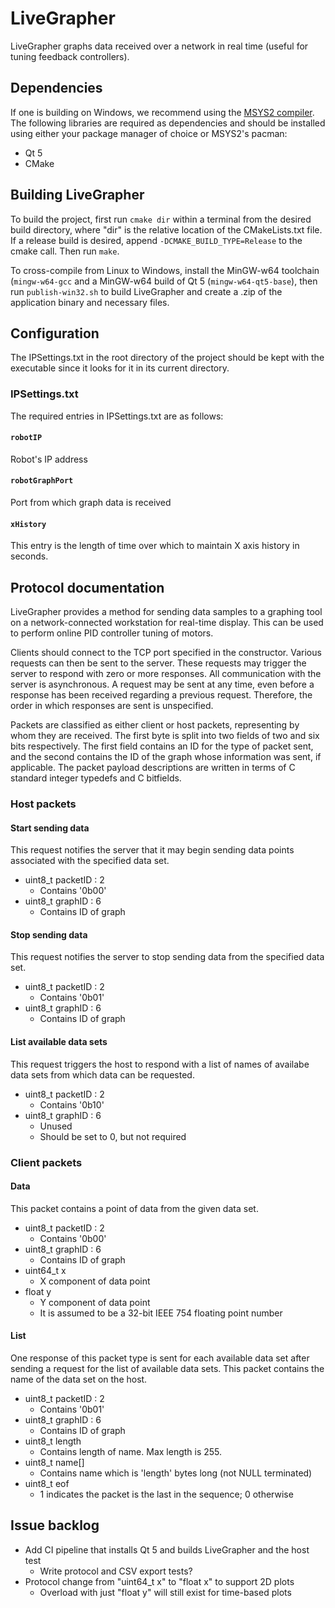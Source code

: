 # LiveGrapher

LiveGrapher graphs data received over a network in real time (useful for tuning feedback controllers).

## Dependencies

If one is building on Windows, we recommend using the [MSYS2 compiler](https://msys2.github.io/). The following libraries are required as dependencies and should be installed using either your package manager of choice or MSYS2's pacman:

* Qt 5
* CMake

## Building LiveGrapher

To build the project, first run `cmake dir` within a terminal from the desired build directory, where "dir" is the relative location of the CMakeLists.txt file. If a release build is desired, append `-DCMAKE_BUILD_TYPE=Release` to the cmake call. Then run `make`.

To cross-compile from Linux to Windows, install the MinGW-w64 toolchain (`mingw-w64-gcc` and a MinGW-w64 build of Qt 5 (`mingw-w64-qt5-base`), then run `publish-win32.sh` to build LiveGrapher and create a .zip of the application binary and necessary files.

## Configuration

The IPSettings.txt in the root directory of the project should be kept with the executable since it looks for it in its current directory.

### IPSettings.txt

The required entries in IPSettings.txt are as follows:

#### `robotIP`

Robot's IP address

#### `robotGraphPort`

Port from which graph data is received

#### `xHistory`

This entry is the length of time over which to maintain X axis history in seconds.

## Protocol documentation

LiveGrapher provides a method for sending data samples to a graphing tool on a network-connected workstation for real-time display. This can be used to perform online PID controller tuning of motors.

Clients should connect to the TCP port specified in the constructor. Various requests can then be sent to the server. These requests may trigger the server to respond with zero or more responses. All communication with the server is asynchronous. A request may be sent at any time, even before a response has been received regarding a previous request. Therefore, the order in which responses are sent is unspecified.

Packets are classified as either client or host packets, representing by whom they are received. The first byte is split into two fields of two and six bits respectively. The first field contains an ID for the type of packet sent, and the second contains the ID of the graph whose information was sent, if applicable. The packet payload descriptions are written in terms of C standard integer typedefs and C bitfields.

### Host packets

#### Start sending data

This request notifies the server that it may begin sending data points associated with the specified data set.

* uint8_t packetID : 2
  * Contains '0b00'
* uint8_t graphID : 6
  * Contains ID of graph

#### Stop sending data

This request notifies the server to stop sending data from the specified data set.

* uint8_t packetID : 2
  * Contains '0b01'
* uint8_t graphID : 6
  * Contains ID of graph

#### List available data sets

This request triggers the host to respond with a list of names of availabe data sets from which data can be requested.

* uint8_t packetID : 2
  * Contains '0b10'
* uint8_t graphID : 6
  * Unused
  * Should be set to 0, but not required

### Client packets

#### Data

This packet contains a point of data from the given data set.

* uint8_t packetID : 2
  * Contains '0b00'
* uint8_t graphID : 6
  * Contains ID of graph
* uint64_t x
  * X component of data point
* float y
  * Y component of data point
  * It is assumed to be a 32-bit IEEE 754 floating point number

#### List

One response of this packet type is sent for each available data set after sending a request for the list of available data sets. This packet contains the name of the data set on the host.

* uint8_t packetID : 2
  * Contains '0b01'
* uint8_t graphID : 6
  * Contains ID of graph
* uint8_t length
  * Contains length of name. Max length is 255.
* uint8_t name[]
  * Contains name which is 'length' bytes long (not NULL terminated)
* uint8_t eof
  * 1 indicates the packet is the last in the sequence; 0 otherwise

## Issue backlog

* Add CI pipeline that installs Qt 5 and builds LiveGrapher and the host test
  * Write protocol and CSV export tests?
* Protocol change from "uint64_t x" to "float x" to support 2D plots
  * Overload with just "float y" will still exist for time-based plots
